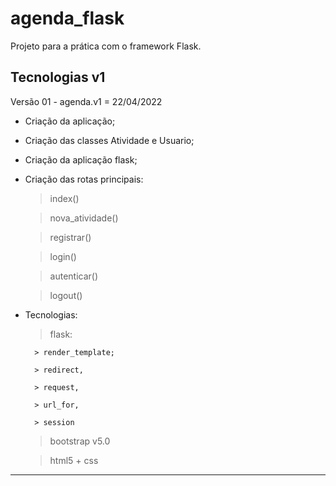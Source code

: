# agenda_flask
Projeto para a prática com o framework Flask.  

## Tecnologias v1
Versão 01 - agenda.v1 = 22/04/2022

- Criação da aplicação;
- Criação das classes Atividade e Usuario;
- Criação da aplicação flask;
- Criação das rotas principais:
    > index()
    
    > nova_atividade()
    
    > registrar()
    
    > login()
    
    >autenticar()
    
    > logout()
- Tecnologias:
    > flask:
        
        > render_template;
        
        > redirect,
        
        > request,
        
        > url_for,
        
        > session
    
    > bootstrap v5.0
    
    > html5 + css
 
--------------------------------------------
